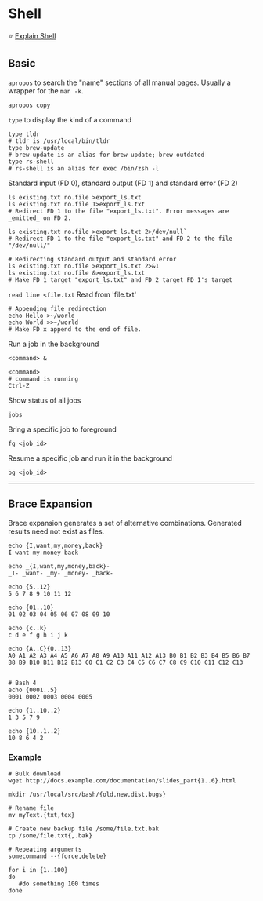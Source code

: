 # Shell

⭐️ [Explain Shell](https://explainshell.com/)

## Basic

`apropos` to search the "name" sections of all manual pages. Usually a wrapper for the `man -k`.
```
apropos copy
```

`type` to display the kind of a command
```
type tldr
# tldr is /usr/local/bin/tldr
type brew-update
# brew-update is an alias for brew update; brew outdated
type rs-shell
# rs-shell is an alias for exec /bin/zsh -l
```

Standard input (FD 0), standard output (FD 1) and standard error (FD 2)

```
ls existing.txt no.file >export_ls.txt
ls existing.txt no.file 1>export_ls.txt
# Redirect FD 1 to the file "export_ls.txt". Error messages are _emitted_ on FD 2.
```

```
ls existing.txt no.file >export_ls.txt 2>/dev/null`
# Redirect FD 1 to the file "export_ls.txt" and FD 2 to the file "/dev/null/"
```

```
# Redirecting standard output and standard error
ls existing.txt no.file >export_ls.txt 2>&1
ls existing.txt no.file &>export_ls.txt
# Make FD 1 target "export_ls.txt" and FD 2 target FD 1's target
```

`read line <file.txt`
Read from 'file.txt'

```
# Appending file redirection
echo Hello >~/world
echo World >>~/world
# Make FD x append to the end of file.
```

Run a job in the background
```
<command> &

<command>
# command is running
Ctrl-Z
```

Show status of all jobs

`jobs`

Bring a specific job to foreground

`fg <job_id>`

Resume a specific job  and run it in the background

`bg <job_id>`

---
## Brace Expansion

Brace expansion generates a set of alternative combinations. Generated results need not exist as files.


```
echo {I,want,my,money,back}
I want my money back

echo _{I,want,my,money,back}-
_I- _want- _my- _money- _back-

echo {5..12}
5 6 7 8 9 10 11 12

echo {01..10}
01 02 03 04 05 06 07 08 09 10

echo {c..k}
c d e f g h i j k

echo {A..C}{0..13}
A0 A1 A2 A3 A4 A5 A6 A7 A8 A9 A10 A11 A12 A13 B0 B1 B2 B3 B4 B5 B6 B7 B8 B9 B10 B11 B12 B13 C0 C1 C2 C3 C4 C5 C6 C7 C8 C9 C10 C11 C12 C13


# Bash 4
echo {0001..5}
0001 0002 0003 0004 0005

echo {1..10..2}
1 3 5 7 9

echo {10..1..2}
10 8 6 4 2
```

### Example
```
# Bulk download
wget http://docs.example.com/documentation/slides_part{1..6}.html

mkdir /usr/local/src/bash/{old,new,dist,bugs}

# Rename file
mv myText.{txt,tex}

# Create new backup file /some/file.txt.bak
cp /some/file.txt{,.bak}

# Repeating arguments
somecommand --{force,delete}

for i in {1..100}
do
   #do something 100 times
done

```
